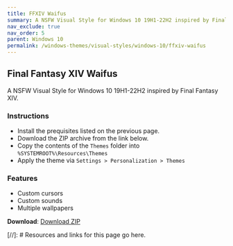```yaml
---
title: FFXIV Waifus
summary: A NSFW Visual Style for Windows 10 19H1-22H2 inspired by Final Fantasy XIV.
nav_exclude: true
nav_order: 5
parent: Windows 10
permalink: /windows-themes/visual-styles/windows-10/ffxiv-waifus
---
```


## Final Fantasy XIV Waifus
A NSFW Visual Style for Windows 10 19H1-22H2 inspired by Final Fantasy XIV.

### Instructions

- Install the prequisites listed on the previous page.
- Download the ZIP archive from the link below.
- Copy the contents of the `Themes` folder into `%SYSTEMROOT%\Resources\Themes`
- Apply the theme via `Settings > Personalization > Themes`

### Features

- Custom cursors
- Custom sounds
- Multiple wallpapers

**Download**: [Download ZIP] 

<!-- ////////////////////////////////////////////////////////////////////////////////////////////////////////////////////// -->

[//]: # Resources and links for this page go here.

[Preivew]: https://gitlab.com/the-back-room/visual-styles/windows-10/nsfw/ffxiv-waifus/-/raw/main/Extras/Preview.bmp
[Download ZIP]: https://gitlab.com/the-back-room/visual-styles/windows-10/nsfw/final-fantasy-xiv-waifus/-/archive/main/final-fantasy-xiv-waifus-main.zip

<!-- ////////////////////////////////////////////////////////////////////////////////////////////////////////////////////// -->
